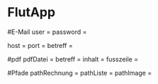 # FlutApp

#E-Mail
user = 
password = 

host = 
port = 
betreff =

#pdf
pdfDatei =
betreff = 
inhalt = 
fusszeile =

#Pfade
pathRechnung = 
pathListe =
pathImage = 
